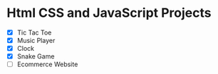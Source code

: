 # Html CSS and JavaScript Projects

- [x] Tic Tac Toe
- [x] Music Player
- [x] Clock
- [x] Snake Game
- [ ] Ecommerce Website
